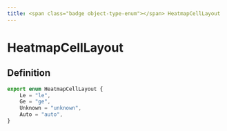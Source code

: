 ```yaml
---
title: <span class="badge object-type-enum"></span> HeatmapCellLayout
---
```

# <span class="badge object-type-enum"></span> HeatmapCellLayout

## Definition

```typescript
export enum HeatmapCellLayout {
	Le = "le",
	Ge = "ge",
	Unknown = "unknown",
	Auto = "auto",
}

```
